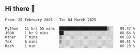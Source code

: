## Hi there 👋

<!--
**Bojupi/Bojupi** is a ✨ _special_ ✨ repository because its `README.md` (this file) appears on your GitHub profile.

Here are some ideas to get you started:

- 🔭 I’m currently working on ...
- 🌱 I’m currently learning ...
- 👯 I’m looking to collaborate on ...
- 🤔 I’m looking for help with ...
- 💬 Ask me about ...
- 📫 How to reach me: ...
- 😄 Pronouns: ...
- ⚡ Fun fact: ...
-->

<!--START_SECTION:waka-->

```txt
From: 25 February 2025 - To: 04 March 2025

Python   11 hrs 55 mins  ██████████████████████▒░░   89.47 %
JSON     1 hr 9 mins     ██░░░░░░░░░░░░░░░░░░░░░░░   08.64 %
Other    7 mins          ▒░░░░░░░░░░░░░░░░░░░░░░░░   00.88 %
TeX      6 mins          ▒░░░░░░░░░░░░░░░░░░░░░░░░   00.81 %
Bash     1 min           ░░░░░░░░░░░░░░░░░░░░░░░░░   00.20 %
```

<!--END_SECTION:waka-->

